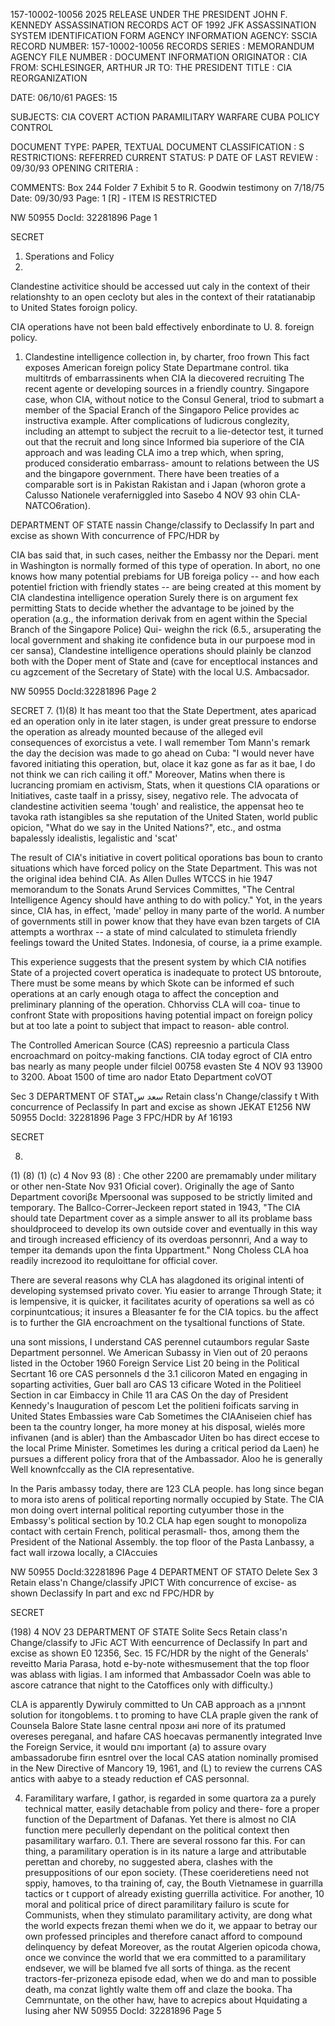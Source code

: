 157-10002-10056
2025 RELEASE UNDER THE PRESIDENT JOHN F. KENNEDY ASSASSINATION RECORDS ACT OF 1992
JFK ASSASSINATION SYSTEM
IDENTIFICATION FORM
AGENCY INFORMATION
AGENCY: SSCIA
RECORD NUMBER: 157-10002-10056
RECORDS SERIES :
MEMORANDUM
AGENCY FILE NUMBER :
DOCUMENT INFORMATION
ORIGINATOR : CIA
FROM: SCHLESINGER, ARTHUR JR
TO: THE PRESIDENT
TITLE :
CIA REORGANIZATION

DATE: 06/10/61
PAGES: 15

SUBJECTS:
CIA
COVERT ACTION
PARAMILITARY WARFARE
CUBA
POLICY CONTROL

DOCUMENT TYPE: PAPER, TEXTUAL DOCUMENT
CLASSIFICATION : S
RESTRICTIONS: REFERRED
CURRENT STATUS: P
DATE OF LAST REVIEW : 09/30/93
OPENING CRITERIA :

COMMENTS:
Box 244
Folder 7
Exhibit 5 to R. Goodwin testimony on 7/18/75
Date: 09/30/93
Page: 1
[R] - ITEM IS RESTRICTED

NW 50955 DocId: 32281896 Page 1

SECRET

1. Sperations and Folicy
2.
Clandestine activitice should be accessed uut caly in the context
of their relationshty to an open cecloty but ales in the context of their
ratatianabip to United States foroign policy.

CIA operations have not been bald effectively enbordinate to U. 8.
foreign policy.

1. Clandestine intelligence collection in, by charter, froo frown
This fact exposes American foreign policy
State Departmane control.
tika multitrds of embarrassinents when CIA la diecovered recruiting
The recent
agente or developing sources in a friendly country.
Singapore case, whon CIA, without notice to the Consul General,
triod to submart a member of the Spacial Eranch of the Singaporo
Pelice provides ac instructiva example. After complications of
ludicrous conglezity, including an attempt to subject the recruit to
a lie-detector test, it turned out that the recruit and long since
Informed bia superiore of the CIA approach and was leading CLA
imo a trep which, when spring, produced consideratio embarrass-
amount to relations between the US and the bingapore government.
There have been treaties of a comparable sort is in Pakistan Rakistan and i
Japan (whoron grote a Calusso Nationele veraferniggled into Sasebo
4 NOV 93 ohin CLA-NATCO6ration).

DEPARTMENT OF STATE
nassin Change/classify to
Declassify In part and excise as shown
With concurrence of
FPC/HDR by

CIA bas said that, in such cases, neither the Embassy nor the Depari.
ment in Washington is normally formed of this type of operation.
In abort, no one knows how many potential prebiams for UB foreiga
policy -- and how each potentiel friction with friendly states -- are
being created at this moment by CIA clandestina intelligence operation
Surely there is on argument fex permitting Stats to decide whether the
advantage to be joined by the operation (a.g., the information derivak
from en agent within the Special Branch of the Singapore Police) Qui-
weighn the rick (6.5., arsuperating the local government and shaking
ite confidence buta in our purpoese mod in cer sansa), Clandestine
intelligence operations should plainly be clanzod both with the Doper
ment of State and (cave for enceptlocal instances and cu agzcement of
the Secretary of State) with the local U.S. Ambacsador.

NW 50955 DocId:32281896 Page 2

SECRET
7.
(1)(8)
It has meant too that the State Depertment, ates aparicad ed an
operation only in ite later stagen, is under great pressure to
endorse the operation as already mounted because of the alleged
evil consequences of exorcistus a vete. I wall remember Tom
Mann's remark the day the decision was made to go ahead on Cuba:
"I would never have favored initiating this operation, but, olace it
kaz gone as far as it bae, I do not think we can rich cailing it off."
Moreover, Matins when there is lucrancing promiam en activism,
Stats, when it questions CIA oparations or Initiatives, caste taalf in
a prissy, sisey, negativo rele. The advocata of clandestine activitien
seema 'tough' and realistice, the appensat heo te tavoka rath istangibles
sa she reputation of the United Staten, world public opicion, "What
do we say in the United Nations?", etc., and ostma bapalessly
idealistis, legalistic and 'scat'

The result of CIA's initiative in covert political oporations bas boun
to cranto situations which have forced policy on the State Department.
This was not the original idea behind CIA. As Allen Dulles WTCCS
in hie 1947 memorandum to the Sonats Arund Services Committes,
"The Central Intelligence Agency should have anthing to do with policy."
Yot, in the years since, CIA has, in effect, 'made' pelloy in many
parte of the world. A number of governments still in power know
that they have evan bzen targets of CIA attempts a worthrax --
a state of mind calculated to stimuleta friendly feelings toward the
United States. Indonesia, of course, ia a prime example.

This experience suggests that the present system by which CIA notifies
State of a projected covert operatica is inadequate to protect US
bntoroute,
There must be some means by which Skote can be informed
ef such operations at an carly enough otaga to affect the conception
and preliminary planning of the operation. Chhorviss CLA will coa-
tinue to confront State with propositions having potential impact on
foreign policy but at too late a point to subject that impact to reason-
able control.

The Controlled American Source (CAS) repreesnio a particula
Class encroachmard on poitcy-making fanctions. CIA today
egroct of CIA
entro
bas nearly as many people under filciel 00758 evasten Ste
4 NOV 93 13900 to 3200. Aboat 1500 of time aro nador Etato Department coVOT

Sec 3
DEPARTMENT OF STATسعد س
Retain class'n Change/classify t
With concurrence of
Peclassify In part and excise as shown
JEKAT E1256
NW 50955 DocId: 32281896 Page 3
FPC/HDR by
Af 16193

SECRET

8.
(1) (8)
(1) (c)
4 Nov 93
(8)
:
Che other 2200 are premamably under military or other nen-State
Nov 931 Oficial cover). Originally the age of Santo Department covorίβε
Mpersoonal was supposed to be strictly limited and temporary.
The Ballco-Correr-Jeckeen report stated in 1943, "The CIA should
tate Department cover as a simple answer to all its problame
bass shouldproceed to develop its own outside cover and eventually in
this way and tirough increased efficiency of its overdoas personnri,
And a way to temper ita demands upon the finta Uppartment." Nong
Choless CLA hoa readily increzood ito requloittane for official cover.

There are several reasons why CLA has alagdoned its original intenti
of developing systemsed privato cover. Yiu easier to arrange
Through State; it is lempensive, it is quicker, it facilitates
acurity of operations sa well as có corpinuntcatious; it insures a
Bleasanter fe for the CIA topics. bu the affect is to further the
GIA encroachment on the tysaltional functions of State.

una
sont missions, I understand CAS perennel cutaumbors regular
Saste Department personnel. We American Subassy in Vien
out of 20 peraons listed in the October 1960 Foreign Service List 20
being in the Political Secrtant 16 ore CAS personnels d the 3.1 cilicoron
Mated en engaging in soparting activities, Guer ball aro CAS
13 cificare Woted in the Politieel Section in car Eimbaccy in Chile
11 ara CAS On the day of President Kennedy's Inauguration of pescom
Let the politieni foificats sarving in United States Embassies ware Cab
Sometimes the CIAAniseien chief has been ta the country longer, ha
more money at his disposal, wielés more infivanen (and is abler) than
the Ambascador Uiten bo has direct eccese to the local Prime
Minister. Sometimes les during a critical period da Laen) he pursues
a different policy frora that of the Ambassador. Aloo he is generally
Well knownfccally as the CIA representative.

In the Paris ambassy today, there are 123 CLA people.
has long since began to mora isto arens of political reporting normally
occupied by State. The CIA mon doing overt internal political reporting
cutyumber those in the Embassy's political section by 10.2 CLA hap
egen sought to monopoliza contact with certain French, political perasmall-
thos, among them the President of the National Assembly.
the top floor of the Pasta Lanbassy, a fact wall irzowa locally, a
CIAccuies

NW 50955 DocId:32281896 Page 4
DEPARTMENT OF STATO
Delete Sex 3 Retain elass'n Change/classify
JPICT
With concurrence of
excise- as shown
Declassify In part and exc nd
FPC/HDR by

SECRET

(198)
4 NOV 23
DEPARTMENT OF STATE
Solite Secs Retain class'n Change/classify to
JFic
ACT
With eencurrence of
Declassify In part and excise as shown
E0 12356, Sec. 15
FC/HDR by
the night of the Generals' reveitto Maria Parasa, hotd
e-by-note
withesmusement that the top floor was ablass with ligias. I am
informed that Ambassador Coeln was able to ascore catrance that
night to the Catoffices only with difficulty.)

CLA is apparently Dywiruly committed to Un CAB approach as a
פתרוןnt solution for itongoblems. t to proming to have CLA
praple given the rank of Counsela Balore State lasne central
прози ані пore of its pratumed overeses pereganal, and hafare CAS
hoecavas permanently integrated Inve the Foreign Service, it would
והם important (a) to assure ovary ambassadorube firın esntrel
over the local CAS atation nominally promised in the New Directive
of Mancory 19, 1961, and (L) to review the currens CAS antics with
aabye to a steady reduction ef CAS personnal.

4. Faramilitary warfare, I gathor, is regarded in some quartora
za a purely technical matter, easily detachable from policy and there-
fore a proper function of the Department of Dafanas. Yet there is
almost no CIA function mere pecullerly dependant on the political
context then pasamilitary warfaro.
0.1.
There are several rossono far this. For can thing, a paramilitary
operation is in its nature a large and attributable perettan and choreby,
no suggested abera, clashes with the presuppositions of our epon
society. (These coerideretiens need not sppiy, hamoves, to tha
training of, cay, the Bouth Vietnamese in guarrilla tactics or t
cupport of already existing guerrilla activitice. For another, 10
moral and political price of direct paramilitary failuro is scute for
Communists, when they stimulato paramilitary activity, are
dong what the world expects frezan themi when we do it, we appaar
to betray our own professed principles and therefore canact afford to
compound delinquency by defeat Moreover, as the routat Algerien
opicoda chowa, once we convince the world that we era committed to a
paramilitary endsever, we will be blamed fve all sorts of thinga.
as the recent tractors-fer-prizoneza episode edad, when we do and
man to possible death, ma conzat lightly walte them off and claze the
booka. Tha Cemrnuntate, on the other haw, have to acrepics about
Hquidating a lusing aher
NW 50955 DocId: 32281896 Page 5
